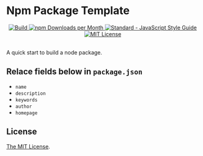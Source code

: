 # Npm Package Template

<div align="center">
  <a href="https://circleci.com/gh/Amabel/npm-package-template">
    <img src="https://img.shields.io/circleci/build/github/amabel/npm-package-template.svg?style=for-the-badge" alt="Build">
  </a>
  <a href="#">
    <img src="https://img.shields.io/npm/v/npm-package-template.svg?style=for-the-badge" alt="npm Downloads per Month">
  <a>
  <a href="https://standardjs.com"><img src="https://img.shields.io/badge/code_style-standard-brightgreen.svg?style=for-the-badge" alt="Standard - JavaScript Style Guide"></a>

  <a href="https://github.com/Amabel/npm-package-template/blob/master/LICENSE">
    <img src="https://img.shields.io/github/license/amabel/npm-package-template.svg?style=for-the-badge" alt="MIT License">
  </a>
  <br><br>
</div>

A quick start to build a node package.

## Relace fields below in `package.json`

- `name`
- `description`
- `keywords`
- `author`
- `homepage`

## License

[The MIT License](https://github.com/Amabel/npm-package-template/blob/master/LICENSE).
